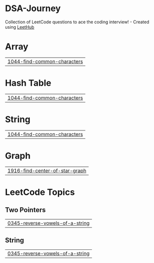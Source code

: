 # DSA-Journey
Collection of LeetCode questions to ace the coding interview! - Created using [LeetHub](https://github.com/QasimWani/LeetHub)


# Array
|  |
| ------- |
| [1044-find-common-characters](https://github.com/tortsBsus/DSA-Journey/tree/master/1044-find-common-characters) |
# Hash Table
|  |
| ------- |
| [1044-find-common-characters](https://github.com/tortsBsus/DSA-Journey/tree/master/1044-find-common-characters) |
# String
|  |
| ------- |
| [1044-find-common-characters](https://github.com/tortsBsus/DSA-Journey/tree/master/1044-find-common-characters) |
# Graph
|  |
| ------- |
| [1916-find-center-of-star-graph](https://github.com/tortsBsus/DSA-Journey/tree/master/1916-find-center-of-star-graph) |
<!---LeetCode Topics Start-->
# LeetCode Topics
## Two Pointers
|  |
| ------- |
| [0345-reverse-vowels-of-a-string](https://github.com/tortsBsus/DSA-Journey/tree/master/0345-reverse-vowels-of-a-string) |
## String
|  |
| ------- |
| [0345-reverse-vowels-of-a-string](https://github.com/tortsBsus/DSA-Journey/tree/master/0345-reverse-vowels-of-a-string) |
<!---LeetCode Topics End-->